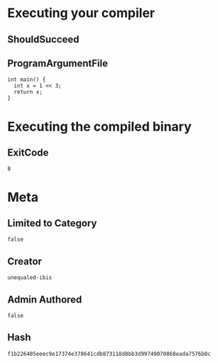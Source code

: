 # Executing your compiler

## ShouldSucceed

## ProgramArgumentFile

```
int main() {
  int x = 1 << 3;
  return x;
}
```

# Executing the compiled binary

## ExitCode

```
8
```

# Meta

## Limited to Category

```
false
```

## Creator

```
unequaled-ibis
```

## Admin Authored

```
false
```

## Hash

```
f1b226405eeec9e17374e378641cdb873118d8bb3d99749070868eada7576b0c
```
